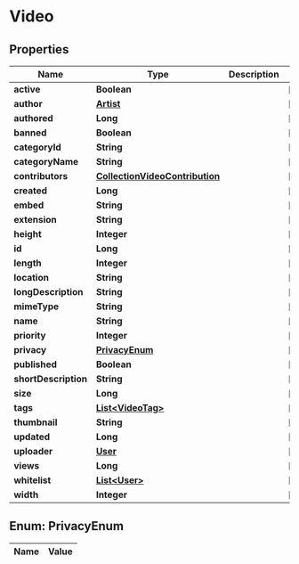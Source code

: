 
# Video

## Properties
Name | Type | Description | Notes
------------ | ------------- | ------------- | -------------
**active** | **Boolean** |  |  [optional]
**author** | [**Artist**](Artist.md) |  |  [optional]
**authored** | **Long** |  |  [optional]
**banned** | **Boolean** |  |  [optional]
**categoryId** | **String** |  |  [optional]
**categoryName** | **String** |  |  [optional]
**contributors** | [**CollectionVideoContribution**](CollectionVideoContribution.md) |  |  [optional]
**created** | **Long** |  |  [optional]
**embed** | **String** |  |  [optional]
**extension** | **String** |  |  [optional]
**height** | **Integer** |  |  [optional]
**id** | **Long** |  |  [optional]
**length** | **Integer** |  |  [optional]
**location** | **String** |  |  [optional]
**longDescription** | **String** |  |  [optional]
**mimeType** | **String** |  |  [optional]
**name** | **String** |  |  [optional]
**priority** | **Integer** |  |  [optional]
**privacy** | [**PrivacyEnum**](#PrivacyEnum) |  |  [optional]
**published** | **Boolean** |  |  [optional]
**shortDescription** | **String** |  |  [optional]
**size** | **Long** |  |  [optional]
**tags** | [**List&lt;VideoTag&gt;**](VideoTag.md) |  |  [optional]
**thumbnail** | **String** |  |  [optional]
**updated** | **Long** |  |  [optional]
**uploader** | [**User**](User.md) |  |  [optional]
**views** | **Long** |  |  [optional]
**whitelist** | [**List&lt;User&gt;**](User.md) |  |  [optional]
**width** | **Integer** |  |  [optional]


<a name="PrivacyEnum"></a>
## Enum: PrivacyEnum
Name | Value
---- | -----



